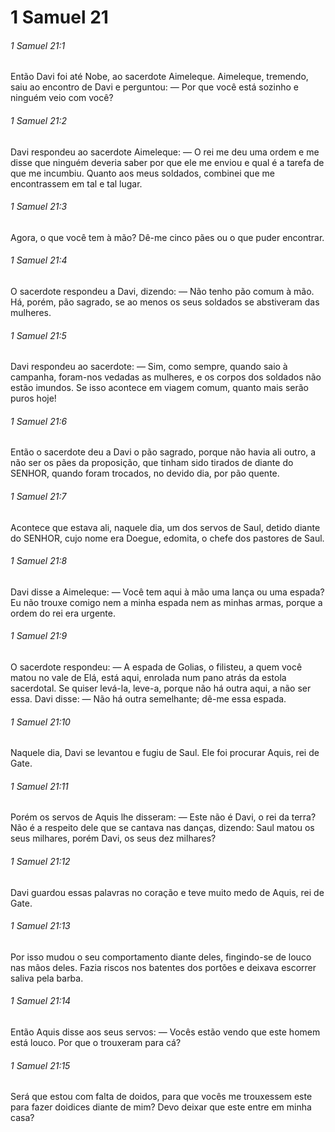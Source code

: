 # 1 Samuel 21

###### 1 Samuel 21:1

Então Davi foi até Nobe, ao sacerdote Aimeleque. Aimeleque, tremendo, saiu ao encontro de Davi e perguntou: — Por que você está sozinho e ninguém veio com você?

###### 1 Samuel 21:2

Davi respondeu ao sacerdote Aimeleque: — O rei me deu uma ordem e me disse que ninguém deveria saber por que ele me enviou e qual é a tarefa de que me incumbiu. Quanto aos meus soldados, combinei que me encontrassem em tal e tal lugar.

###### 1 Samuel 21:3

Agora, o que você tem à mão? Dê-me cinco pães ou o que puder encontrar.

###### 1 Samuel 21:4

O sacerdote respondeu a Davi, dizendo: — Não tenho pão comum à mão. Há, porém, pão sagrado, se ao menos os seus soldados se abstiveram das mulheres.

###### 1 Samuel 21:5

Davi respondeu ao sacerdote: — Sim, como sempre, quando saio à campanha, foram-nos vedadas as mulheres, e os corpos dos soldados não estão imundos. Se isso acontece em viagem comum, quanto mais serão puros hoje!

###### 1 Samuel 21:6

Então o sacerdote deu a Davi o pão sagrado, porque não havia ali outro, a não ser os pães da proposição, que tinham sido tirados de diante do SENHOR, quando foram trocados, no devido dia, por pão quente.

###### 1 Samuel 21:7

Acontece que estava ali, naquele dia, um dos servos de Saul, detido diante do SENHOR, cujo nome era Doegue, edomita, o chefe dos pastores de Saul.

###### 1 Samuel 21:8

Davi disse a Aimeleque: — Você tem aqui à mão uma lança ou uma espada? Eu não trouxe comigo nem a minha espada nem as minhas armas, porque a ordem do rei era urgente.

###### 1 Samuel 21:9

O sacerdote respondeu: — A espada de Golias, o filisteu, a quem você matou no vale de Elá, está aqui, enrolada num pano atrás da estola sacerdotal. Se quiser levá-la, leve-a, porque não há outra aqui, a não ser essa. Davi disse: — Não há outra semelhante; dê-me essa espada.

###### 1 Samuel 21:10

Naquele dia, Davi se levantou e fugiu de Saul. Ele foi procurar Aquis, rei de Gate.

###### 1 Samuel 21:11

Porém os servos de Aquis lhe disseram: — Este não é Davi, o rei da terra? Não é a respeito dele que se cantava nas danças, dizendo: Saul matou os seus milhares, porém Davi, os seus dez milhares?

###### 1 Samuel 21:12

Davi guardou essas palavras no coração e teve muito medo de Aquis, rei de Gate.

###### 1 Samuel 21:13

Por isso mudou o seu comportamento diante deles, fingindo-se de louco nas mãos deles. Fazia riscos nos batentes dos portões e deixava escorrer saliva pela barba.

###### 1 Samuel 21:14

Então Aquis disse aos seus servos: — Vocês estão vendo que este homem está louco. Por que o trouxeram para cá?

###### 1 Samuel 21:15

Será que estou com falta de doidos, para que vocês me trouxessem este para fazer doidices diante de mim? Devo deixar que este entre em minha casa?

